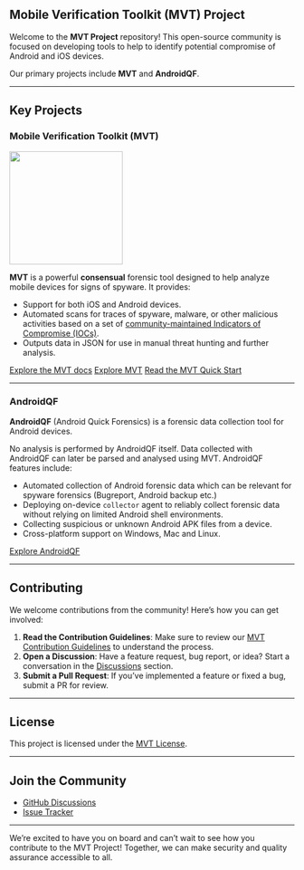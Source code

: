 ## Mobile Verification Toolkit (MVT) Project

Welcome to the **MVT Project** repository! This open-source community is focused on developing tools to help to identify potential compromise of Android and iOS devices.

Our primary projects include **MVT** and **AndroidQF**.

---

## Key Projects

### Mobile Verification Toolkit (MVT)

<img src="https://docs.mvt.re/en/latest/mvt.png" width="200" />

**MVT** is a powerful **consensual** forensic tool designed to help analyze mobile devices for signs of spyware. It provides:

- Support for both iOS and Android devices.
- Automated scans for traces of spyware, malware, or other malicious activities based on a set of [community-maintained Indicators of Compromise (IOCs)](https://github.com/mvt-project/mvt-indicators).
- Outputs data in JSON for use in manual threat hunting and further analysis.  

[Explore the MVT docs]()
[Explore MVT](https://github.com/mvt-project/mvt)
[Read the MVT Quick Start](_)

---

### AndroidQF

**AndroidQF** (Android Quick Forensics) is a forensic data collection tool for Android devices.

No analysis is performed by AndroidQF itself. Data collected with AndroidQF can later be parsed and analysed using MVT. AndroidQF features include: 

- Automated collection of Android forensic data which can be relevant for spyware forensics (Bugreport, Android backup etc.)
- Deploying on-device `collector` agent to reliably collect forensic data without relying on limited Android shell environments. 
- Collecting suspicious or unknown Android APK files from a device.
- Cross-platform support on Windows, Mac and Linux.

[Explore AndroidQF ](https://github.com/mvt-project/androidqf)

---

## Contributing

We welcome contributions from the community! Here’s how you can get involved:

1. **Read the Contribution Guidelines**: Make sure to review our [MVT Contribution Guidelines](https://github.com/mvt-project/mvt/blob/main/CONTRIBUTING.md) to understand the process.
2. **Open a Discussion**: Have a feature request, bug report, or idea? Start a conversation in the [Discussions](https://github.com/mvt-project/mvt/discussions) section.
3. **Submit a Pull Request**: If you’ve implemented a feature or fixed a bug, submit a PR for review.

---

## License

This project is licensed under the [MVT License](https://github.com/mvt-project/license).

---

## Join the Community

- [GitHub Discussions](https://github.com/mvt-project/mvt/discussions)
- [Issue Tracker](https://github.com/mvt-project/mvt/issues)

---

We’re excited to have you on board and can’t wait to see how you contribute to the MVT Project! Together, we can make security and quality assurance accessible to all.

